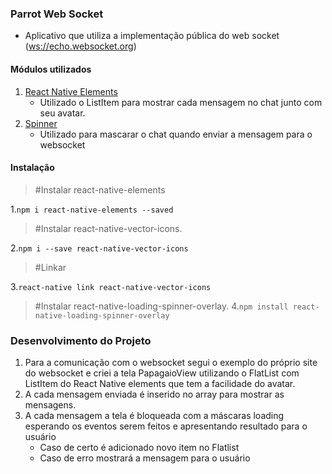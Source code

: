 ### Parrot Web Socket
- Aplicativo que utiliza a implementação pública do web socket ([ws://echo.websocket.org](https://www.websocket.org/echo.html))

#### Módulos utilizados
1. [React Native Elements](https://react-native-training.github.io/react-native-elements/)
    * Utilizado o ListItem para mostrar cada mensagem no chat junto com seu avatar.
2. [Spinner](https://github.com/joinspontaneous/react-native-loading-spinner-overlay)
    * Utilizado para mascarar o chat quando enviar a mensagem para o websocket
    
#### Instalação

>#Instalar react-native-elements

1.`npm i react-native-elements --saved`

>#Instalar react-native-vector-icons.

2.`npm i --save react-native-vector-icons`

>#Linkar

3.`react-native link react-native-vector-icons`

>#Instalar react-native-loading-spinner-overlay.
4.`npm install react-native-loading-spinner-overlay`

### Desenvolvimento do Projeto
1. Para a comunicação com o websocket segui o exemplo do próprio site do websocket e criei a tela PapagaioView utilizando o FlatList com ListItem do React Native elements que tem a facilidade do avatar.
2. A cada mensagem enviada é inserido no array para mostrar as mensagens.
3. A cada mensagem a tela é bloqueada com a máscaras loading esperando os eventos serem feitos e apresentando resultado para o usuário
    - Caso de certo é adicionado novo item no Flatlist
    - Caso de erro mostrará a mensagem para o usuário

